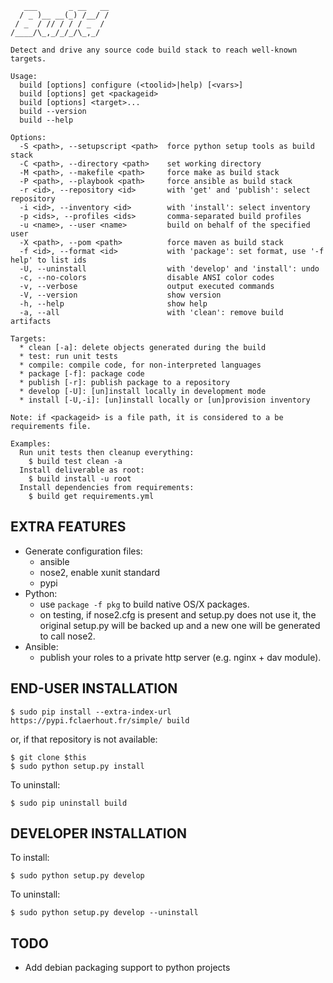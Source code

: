 	   ___       _ __   __
	  / _ )__ __(_) /__/ /
	 / _  / // / / / _  / 
	/____/\_,_/_/_/\_,_/  

	Detect and drive any source code build stack to reach well-known targets.
	
	Usage:
	  build [options] configure (<toolid>|help) [<vars>]
	  build [options] get <packageid>
	  build [options] <target>...
	  build --version
	  build --help
	
	Options:
	  -S <path>, --setupscript <path>  force python setup tools as build stack
	  -C <path>, --directory <path>    set working directory
	  -M <path>, --makefile <path>     force make as build stack
	  -P <path>, --playbook <path>     force ansible as build stack
	  -r <id>, --repository <id>       with 'get' and 'publish': select repository
	  -i <id>, --inventory <id>        with 'install': select inventory
	  -p <ids>, --profiles <ids>       comma-separated build profiles
	  -u <name>, --user <name>         build on behalf of the specified user
	  -X <path>, --pom <path>          force maven as build stack
	  -f <id>, --format <id>           with 'package': set format, use '-f help' to list ids
	  -U, --uninstall                  with 'develop' and 'install': undo
	  -c, --no-colors                  disable ANSI color codes
	  -v, --verbose                    output executed commands
	  -V, --version                    show version
	  -h, --help                       show help
	  -a, --all                        with 'clean': remove build artifacts
	
	Targets:
	  * clean [-a]: delete objects generated during the build
	  * test: run unit tests
	  * compile: compile code, for non-interpreted languages
	  * package [-f]: package code
	  * publish [-r]: publish package to a repository
	  * develop [-U]: [un]install locally in development mode
	  * install [-U,-i]: [un]install locally or [un]provision inventory
	
	Note: if <packageid> is a file path, it is considered to a be requirements file.
	
	Examples:
	  Run unit tests then cleanup everything:
	    $ build test clean -a
	  Install deliverable as root:
	    $ build install -u root
	  Install dependencies from requirements:
	    $ build get requirements.yml

EXTRA FEATURES
--------------

  * Generate configuration files:
    * ansible
    * nose2, enable xunit standard
    * pypi
  * Python:
    * use `package -f pkg` to build native OS/X packages.
    * on testing, if nose2.cfg is present and setup.py does not use it, the original setup.py will be backed up and a new one will be generated to call nose2.
  * Ansible:
    * publish your roles to a private http server (e.g. nginx + dav module).

END-USER INSTALLATION
---------------------

	$ sudo pip install --extra-index-url https://pypi.fclaerhout.fr/simple/ build

or, if that repository is not available:

	$ git clone $this
	$ sudo python setup.py install

To uninstall:

	$ sudo pip uninstall build

DEVELOPER INSTALLATION
----------------------

To install:

	$ sudo python setup.py develop

To uninstall:

	$ sudo python setup.py develop --uninstall

TODO
----

  * Add debian packaging support to python projects